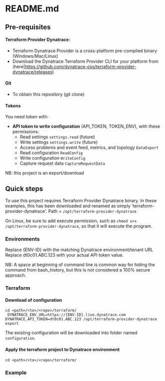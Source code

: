 # README.md

## Pre-requisites

#### Terraform Provider Dynatrace:

-  Terraform Dynatrace Provider is a cross-platform pre-compiled binary (Windows/Mac/Linux)
-  Download the Dynatrace Terraform Provider CLI for your platform from (here|https://github.com/dynatrace-oss/terraform-provider-dynatrace/releases)

#### Git

-  To obtain this repository (git clone)

#### Tokens

You need token with:
- **API token to write configuration** (API_TOKEN, TOKEN_ENV), with these permissions:
  - Read settings 	`settings.read` (future)
  - Write settings 	`settings.write` (future)
  - Access problems and event feed, metrics, and topology 	`DataExport`
  - Read configuration 	`ReadConfig`
  - Write configuration 	`WriteConfig`
  - Capture request data    `CaptureRequestData`
  
NB: this project is an export/download

## Quick steps

To use this project requires Terraform Provider Dynatrace binary. In these examples, this has been downloaded and renamed as simply 'terraform-provider-dynatrace'.
Path = `/opt/terraform-provider-dynatrace`

On Linux, be sure to add execute permission, such as `chmod u+x /opt/terraform-provider-dynatrace`, so that it will execute the program.

### Environments

Replace {ENV-ID} with the matching Dynatrace environment/tenant URL
Replace dt0c01.ABC.123 with your actual API token value.

NB: A space at beginning of command line is common way for hiding the command from bash_history, but this is not considered a 100% secure approach. 

### Terraform
#### Download of configuration
```
cd <path>/<to>/<repo>/terraform/
 DYNATRACE_ENV_URL=https://{ENV-ID}.live.dynatrace.com DYNATRACE_API_TOKEN=dt0c01.ABC.123 /opt/terraform-provider-dynatrace export
```
The existing configuration will be downloaded into folder named `configuration`.


#### Apply the terraform project to Dynatrace environment
```
cd <path>/<to>/<repo>/terraform/
```

### Example




